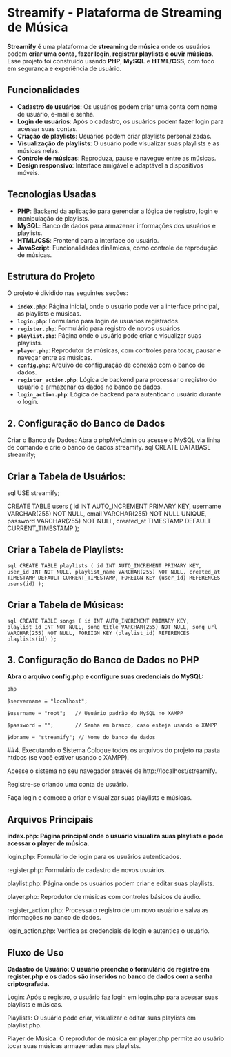 # Streamify - Plataforma de Streaming de Música

**Streamify** é uma plataforma de **streaming de música** onde os usuários podem **criar uma conta, fazer login, registrar playlists e ouvir músicas**. Esse projeto foi construído usando **PHP**, **MySQL** e **HTML/CSS**, com foco em segurança e experiência de usuário.

## Funcionalidades

- **Cadastro de usuários**: Os usuários podem criar uma conta com nome de usuário, e-mail e senha.
- **Login de usuários**: Após o cadastro, os usuários podem fazer login para acessar suas contas.
- **Criação de playlists**: Usuários podem criar playlists personalizadas.
- **Visualização de playlists**: O usuário pode visualizar suas playlists e as músicas nelas.
- **Controle de músicas**: Reproduza, pause e navegue entre as músicas.
- **Design responsivo**: Interface amigável e adaptável a dispositivos móveis.

## Tecnologias Usadas

- **PHP**: Backend da aplicação para gerenciar a lógica de registro, login e manipulação de playlists.
- **MySQL**: Banco de dados para armazenar informações dos usuários e playlists.
- **HTML/CSS**: Frontend para a interface do usuário.
- **JavaScript**: Funcionalidades dinâmicas, como controle de reprodução de músicas.

## Estrutura do Projeto

O projeto é dividido nas seguintes seções:

- **`index.php`**: Página inicial, onde o usuário pode ver a interface principal, as playlists e músicas.
- **`login.php`**: Formulário para login de usuários registrados.
- **`register.php`**: Formulário para registro de novos usuários.
- **`playlist.php`**: Página onde o usuário pode criar e visualizar suas playlists.
- **`player.php`**: Reprodutor de músicas, com controles para tocar, pausar e navegar entre as músicas.
- **`config.php`**: Arquivo de configuração de conexão com o banco de dados.
- **`register_action.php`**: Lógica de backend para processar o registro do usuário e armazenar os dados no banco de dados.
- **`login_action.php`**: Lógica de backend para autenticar o usuário durante o login.

## 2. Configuração do Banco de Dados
Criar o Banco de Dados: Abra o phpMyAdmin ou acesse o MySQL via linha de comando e crie o banco de dados streamify.
sql
CREATE DATABASE streamify;

## Criar a Tabela de Usuários:
sql
USE streamify;

CREATE TABLE users (
    id INT AUTO_INCREMENT PRIMARY KEY,
    username VARCHAR(255) NOT NULL,
    email VARCHAR(255) NOT NULL UNIQUE,
    password VARCHAR(255) NOT NULL,
    created_at TIMESTAMP DEFAULT CURRENT_TIMESTAMP
);

## Criar a Tabela de Playlists:
`sql
CREATE TABLE playlists (
    id INT AUTO_INCREMENT PRIMARY KEY,
    user_id INT NOT NULL,
    playlist_name VARCHAR(255) NOT NULL,
    created_at TIMESTAMP DEFAULT CURRENT_TIMESTAMP,
    FOREIGN KEY (user_id) REFERENCES users(id)
);`

## Criar a Tabela de Músicas:
`sql
CREATE TABLE songs (
    id INT AUTO_INCREMENT PRIMARY KEY,
    playlist_id INT NOT NULL,
    song_title VARCHAR(255) NOT NULL,
    song_url VARCHAR(255) NOT NULL,
    FOREIGN KEY (playlist_id) REFERENCES playlists(id)
);`

## 3. Configuração do Banco de Dados no PHP
**Abra o arquivo config.php e configure suas credenciais do MySQL:**

`php`

`$servername = "localhost";`

`$username = "root";   // Usuário padrão do MySQL no XAMPP`

`$password = "";       // Senha em branco, caso esteja usando o XAMPP`

`$dbname = "streamify"; // Nome do banco de dados`

##4. Executando o Sistema
Coloque todos os arquivos do projeto na pasta htdocs (se você estiver usando o XAMPP).

Acesse o sistema no seu navegador através de http://localhost/streamify.

Registre-se criando uma conta de usuário.

Faça login e comece a criar e visualizar suas playlists e músicas.

## Arquivos Principais
**index.php: Página principal onde o usuário visualiza suas playlists e pode acessar o player de música.**

login.php: Formulário de login para os usuários autenticados.

register.php: Formulário de cadastro de novos usuários.

playlist.php: Página onde os usuários podem criar e editar suas playlists.

player.php: Reprodutor de músicas com controles básicos de áudio.

register_action.php: Processa o registro de um novo usuário e salva as informações no banco de dados.

login_action.php: Verifica as credenciais de login e autentica o usuário.

## Fluxo de Uso
**Cadastro de Usuário: O usuário preenche o formulário de registro em register.php e os dados são inseridos no banco de dados com a senha criptografada.**

Login: Após o registro, o usuário faz login em login.php para acessar suas playlists e músicas.

Playlists: O usuário pode criar, visualizar e editar suas playlists em playlist.php.

Player de Música: O reprodutor de música em player.php permite ao usuário tocar suas músicas armazenadas nas playlists.
